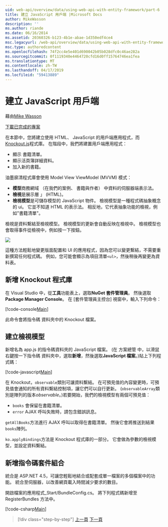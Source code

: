 ```yaml
---
uid: web-api/overview/data/using-web-api-with-entity-framework/part-6
title: 建立 JavaScript 用戶端 |Microsoft Docs
author: MikeWasson
description: ''
ms.author: riande
ms.date: 06/16/2014
ms.assetid: 20360326-b123-4b1e-abae-1d350edf4ce4
msc.legacyurl: /web-api/overview/data/using-web-api-with-entity-framework/part-6
msc.type: authoredcontent
ms.openlocfilehash: 74f2cc4e5e401d690042b05b028dfc0c46ae282a
ms.sourcegitcommit: 0f1119340e4464720cfd16d0ff15764746ea1fea
ms.translationtype: MT
ms.contentlocale: zh-TW
ms.lasthandoff: 04/17/2019
ms.locfileid: "59413889"
---
```

# <a name="create-the-javascript-client"></a>建立 JavaScript 用戶端

藉由[Mike Wasson](https://github.com/MikeWasson)

[下載已完成的專案](https://github.com/MikeWasson/BookService)

在本節中，您將建立使用 HTML、 JavaScript 的用戶端應用程式，而[Knockout.js](http://knockoutjs.com/)程式庫。 在階段中，我們將建置用戶端應用程式：

- 顯示 書籍清單。
- 顯示活頁簿詳細資料。
- 加入新的書籍。

油墨廓清程式庫會使用 Model View ViewModel (MVVM) 模式：

- **模型**商務網域 （在我們的案例、 書籍與作者） 中資料的伺服器端表示法。
- **檢視**是展示層 」 (HTML)。
- **檢視模型**是可儲存模型的 JavaScript 物件。 檢視模型是一種程式碼抽象概念的 ui。 它並不知道 HTML 的表示法。 相反地，它代表抽象功能的檢視，例如&quot;書籍清單&quot;。

檢視是資料繫結至檢視模型。 檢視模型的更新會自動反映在檢視中。 檢視模型也會取得事件從檢視中，例如按一下按鈕。

![](part-6/_static/image1.png)

這種方法輕鬆地變更版面配置和 UI 的應用程式，因為您可以變更繫結，不需要重新撰寫任何程式碼。 例如，您可能會顯示為項目清單`<ul>`，然後稍後再變更為資料表。

## <a name="add-the-knockout-library"></a>新增 Knockout 程式庫

在 Visual Studio 中，從**工具**功能表上，選取**NuGet 套件管理員**。 然後選取**Package Manager Console**。 在 [套件管理員主控台] 視窗中，輸入下列命令：

[!code-console[Main](part-6/samples/sample1.cmd)]

此命令會將指令碼 資料夾中的 Knockout 檔案。

## <a name="create-the-view-model"></a>建立檢視模型

新增名為 app.js 的指令碼資料夾的 JavaScript 檔案。 (在 方案總管 中，以滑鼠右鍵按一下指令碼 資料夾中，選取**新增**，然後選取**JavaScript 檔案**。)貼上下列程式碼：

[!code-javascript[Main](part-6/samples/sample2.js)]

在 Knockout，`observable`類別可讓資料繫結。 在可預見值的內容變更時，可預見值會通知的所有資料繫結控制項，讓它們可以自行更新。 (`observableArray`類別是陣列的版本*observable*。)若要開始，我們的檢視模型有兩個可預見值：

- `books` 會保留在書籍清單。
- `error` AJAX 呼叫失敗時，請包含錯誤訊息。

`getAllBooks`方法進行 AJAX 呼叫以取得在書籍清單。 然後它會將推送到結果`books`陣列。

`ko.applyBindings`方法是 Knockout 程式庫的一部分。 它會做為參數的檢視模型，並設定資料繫結。

## <a name="add-a-script-bundle"></a>新增指令碼套件組合

統合是 ASP.NET 4.5，可讓您輕鬆地結合或配套成單一檔案的多個檔案中的功能。 統合至伺服器，以改善網頁載入時間減少要求的數目。

開啟檔案的應用程式\_Start/BundleConfig.cs。 將下列程式碼新增至 RegisterBundles 方法中。

[!code-csharp[Main](part-6/samples/sample3.cs)]

> [!div class="step-by-step"]
> [上一頁](part-5.md)
> [下一頁](part-7.md)
